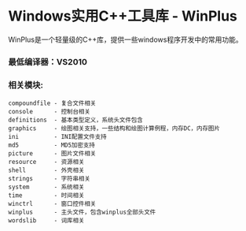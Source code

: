 # Windows实用C++工具库 - WinPlus
WinPlus是一个轻量级的C++库，提供一些windows程序开发中的常用功能。

### 最低编译器：VS2010
### 相关模块:
	compoundfile - 复合文件相关
	console      - 控制台相关
	definitions  - 基本类型定义，系统头文件包含
	graphics     - 绘图相关支持，一些结构和绘图计算例程，内存DC，内存图片
	ini          - INI配置文件支持
	md5          - MD5加密支持
	picture      - 图片文件相关
	resource     - 资源相关
	shell        - 外壳相关
	strings      - 字符串相关
	system       - 系统相关
	time         - 时间相关
	winctrl      - 窗口控件相关
	winplus      - 主头文件，包含winplus全部头文件
	wordslib     - 词库相关
